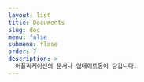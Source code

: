 ```yaml
---
layout: list
title: Documents
slug: doc
menu: false
submenu: flase
order: 7
description: >
  어플리케이션의 문서나 업데이트등이 담깁니다.
---
```

